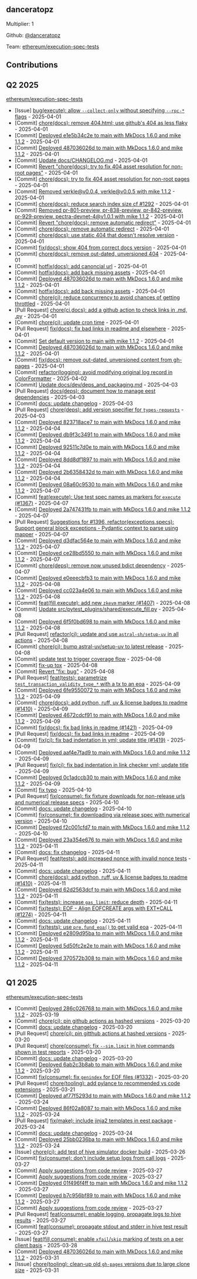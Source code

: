 
## danceratopz
Multiplier: 1

Github: [@danceratopz](https://github.com/danceratopz)

Team: [ethereum/execution-spec-tests](https://github.com/ethereum/execution-spec-tests)

## Contributions

## Q2 2025


[ethereum/execution-spec-tests](https://github.com/ethereum/execution-spec-tests)
* [Issue] [bug(execute): allow `--collect-only` without specifying `--rpc-*` flags](https://github.com/ethereum/execution-spec-tests/issues/1376) - 2025-04-01
* [Commit] [chore(docs): remove 404.html; use github's 404 as less flaky](https://github.com/ethereum/execution-spec-tests/commit/f59cde3b68db293d8e165c7c94c479584557fc66) - 2025-04-01
* [Commit] [Deployed e1e5b34c2e to main with MkDocs 1.6.0 and mike 1.1.2](https://github.com/ethereum/execution-spec-tests/commit/13c1a31221b4798a7872c12702b74d5144fb5af9) - 2025-04-01
* [Commit] [Deployed 487036026d to main with MkDocs 1.6.0 and mike 1.1.2](https://github.com/ethereum/execution-spec-tests/commit/a7776520f060474e8b1ca4522d91e0f88ec064ab) - 2025-04-01
* [Commit] [Update docs/CHANGELOG.md](https://github.com/ethereum/execution-spec-tests/commit/5f3a4d77d4fe29aeed79d1096e3e8cdd1ac604ef) - 2025-04-01
* [Commit] [Revert "chore(docs): try to fix 404 asset resolution for non-root pages"](https://github.com/ethereum/execution-spec-tests/commit/f564c4d246fd8788a0039600c20132f57659bcb7) - 2025-04-01
* [Commit] [chore(docs): try to fix 404 asset resolution for non-root pages](https://github.com/ethereum/execution-spec-tests/commit/e83cdd7d0052a113c2e7e2c0e8f0080e38ee4782) - 2025-04-01
* [Commit] [Removed verkle@v0.0.4, verkle@v0.0.5 with mike 1.1.2](https://github.com/ethereum/execution-spec-tests/commit/96ebcdb47e9d044106b2229fcb37bc91be479ac9) - 2025-04-01
* [Commit] [chore(docs): reduce search index size cf #1292](https://github.com/ethereum/execution-spec-tests/commit/be9cf293f0f1e5346116ed7cdcdc9a562dbda0f4) - 2025-04-01
* [Commit] [Removed pr-801-preview, pr-838-preview, pr-842-preview, pr-929-preview, pectra-devnet-4@v1.0.1 with mike 1.1.2](https://github.com/ethereum/execution-spec-tests/commit/9a3135524b1b4ff7d7d8274ae849a832ea0a5698) - 2025-04-01
* [Commit] [Revert "chore(docs): remove automatic redirect"](https://github.com/ethereum/execution-spec-tests/commit/21fab86af58d7c0be79ac2df4bfe03bce9d71964) - 2025-04-01
* [Commit] [chore(docs): remove automatic redirect](https://github.com/ethereum/execution-spec-tests/commit/0c0324b254deab594490015ace60c275fce6ce1c) - 2025-04-01
* [Commit] [chore(docs): use static 404 that doesn't resolve version](https://github.com/ethereum/execution-spec-tests/commit/274e831f116256e2a1494d30df90b6746c32c607) - 2025-04-01
* [Commit] [fix(docs): show 404 from correct docs version](https://github.com/ethereum/execution-spec-tests/commit/faae13e95d187348421d3a79de03b88bd19f310c) - 2025-04-01
* [Commit] [chore(docs): remove out-dated, unversioned 404](https://github.com/ethereum/execution-spec-tests/commit/afe59806371c4ed6b66b6ab48d356a3e570ded66) - 2025-04-01
* [Commit] [hotfix(docs): add canoncial url](https://github.com/ethereum/execution-spec-tests/commit/3105e616f52107f67f1a161566832248463eb956) - 2025-04-01
* [Commit] [hotfix(docs): add back missing assets](https://github.com/ethereum/execution-spec-tests/commit/735174723885ac25654f947b481355ff6b2aecea) - 2025-04-01
* [Commit] [Deployed 487036026d to main with MkDocs 1.6.0 and mike 1.1.2](https://github.com/ethereum/execution-spec-tests/commit/2697409192f1e785ac58c91a98af8d960582998a) - 2025-04-01
* [Commit] [hotfix(docs): add back missing assets](https://github.com/ethereum/execution-spec-tests/commit/e448c5302fae9b608e0073794fdaa8807f8222d2) - 2025-04-01
* [Commit] [chore(ci): reduce concurrency to avoid chances of getting throttled](https://github.com/ethereum/execution-spec-tests/commit/c270ecad276c3b08e48da724d39b3cd6c937d805) - 2025-04-01
* [Pull Request] [chore(ci,docs): add a github action to check links in .md, .py](https://github.com/ethereum/execution-spec-tests/pull/1375) - 2025-04-01
* [Commit] [chore(ci): update cron time](https://github.com/ethereum/execution-spec-tests/commit/e03213badd1af7578bdef0ce1915a6d713834fa0) - 2025-04-01
* [Pull Request] [fix(docs): fix bad links in readme and elsewhere](https://github.com/ethereum/execution-spec-tests/pull/1374) - 2025-04-01
* [Commit] [Set default version to main with mike 1.1.2](https://github.com/ethereum/execution-spec-tests/commit/d580c19502864f4311674403a4bb724297c3aa30) - 2025-04-01
* [Commit] [Deployed 487036026d to main with MkDocs 1.6.0 and mike 1.1.2](https://github.com/ethereum/execution-spec-tests/commit/0eefa1ff638e06326ff1de7a373fc4adc2c9453c) - 2025-04-01
* [Commit] [fix(docs): remove out-dated, unversioned content from gh-pages](https://github.com/ethereum/execution-spec-tests/commit/1141a08e97d3be95b1da03f95fe482da7dd1d5c1) - 2025-04-01
* [Commit] [refactor(logging): avoid modifying original log record in ColorFormatter](https://github.com/ethereum/execution-spec-tests/commit/22329e9c6fe9118f20d5da393a4dae6f346f6444) - 2025-04-02
* [Commit] [Update docs/dev/deps_and_packaging.md](https://github.com/ethereum/execution-spec-tests/commit/46d85ac829b818df08d7f02fdec2e3d0fcb1a42b) - 2025-04-03
* [Pull Request] [docs(deps): document how to manage eest dependencies](https://github.com/ethereum/execution-spec-tests/pull/1388) - 2025-04-03
* [Commit] [docs: update changelog](https://github.com/ethereum/execution-spec-tests/commit/a493f2d44e0941ab4b380a1a75fa97c10d439adf) - 2025-04-03
* [Pull Request] [chore(deps): add version specifier for `types-requests`](https://github.com/ethereum/execution-spec-tests/pull/1387) - 2025-04-03
* [Commit] [Deployed 823718ace7 to main with MkDocs 1.6.0 and mike 1.1.2](https://github.com/ethereum/execution-spec-tests/commit/87722c2af8fdd545c48787671bf5044c7458abd6) - 2025-04-04
* [Commit] [Deployed db9f3c3491 to main with MkDocs 1.6.0 and mike 1.1.2](https://github.com/ethereum/execution-spec-tests/commit/8a0c9b9b527a88a35dd28d595ed2470f4de3be8e) - 2025-04-04
* [Commit] [Deployed 92511c7d0e to main with MkDocs 1.6.0 and mike 1.1.2](https://github.com/ethereum/execution-spec-tests/commit/a12596e81efbc552f8b5db77cc8c8966fd794117) - 2025-04-04
* [Commit] [Deployed 8dd8df1897 to main with MkDocs 1.6.0 and mike 1.1.2](https://github.com/ethereum/execution-spec-tests/commit/9c2023e4faec013509f60922abf5152d2d80e64f) - 2025-04-04
* [Commit] [Deployed 2b6358432d to main with MkDocs 1.6.0 and mike 1.1.2](https://github.com/ethereum/execution-spec-tests/commit/2409952d853cf8bea491fe427e6d0600891abbb6) - 2025-04-04
* [Commit] [Deployed 08a60c9530 to main with MkDocs 1.6.0 and mike 1.1.2](https://github.com/ethereum/execution-spec-tests/commit/59e0291e24329d0138ac2a5f24ef934379195d81) - 2025-04-07
* [Commit] [feat(execute): Use test spec names as markers for `execute` (#1367)](https://github.com/ethereum/execution-spec-tests/commit/7af6c713382a404a9539a87af4e6841a4b3be81f) - 2025-04-07
* [Commit] [Deployed 2a747431fb to main with MkDocs 1.6.0 and mike 1.1.2](https://github.com/ethereum/execution-spec-tests/commit/df064a5a25c2f9069b2a7a62f99cc43a6f2f1347) - 2025-04-07
* [Pull Request] [Suggestions for #1396, refactor(exceptions,specs): Support general block exceptions - Pydantic context to parse using mapper](https://github.com/ethereum/execution-spec-tests/pull/1404) - 2025-04-07
* [Commit] [Deployed d3dfac564e to main with MkDocs 1.6.0 and mike 1.1.2](https://github.com/ethereum/execution-spec-tests/commit/65e712c36c93016e65bb16a39d3d9cb3e2866195) - 2025-04-07
* [Commit] [Deployed ce28bd5550 to main with MkDocs 1.6.0 and mike 1.1.2](https://github.com/ethereum/execution-spec-tests/commit/00a0f40485404679c24da98a8c531fab14e6b5bd) - 2025-04-07
* [Commit] [chore(deps): remove now unused bdict dependency](https://github.com/ethereum/execution-spec-tests/commit/aefd37b447376ddfb2255b447072e6ac1bb79976) - 2025-04-07
* [Commit] [Deployed e0eeecbfb3 to main with MkDocs 1.6.0 and mike 1.1.2](https://github.com/ethereum/execution-spec-tests/commit/211edcd745419c9bbe7ec8d82b66bbfea36a2992) - 2025-04-08
* [Commit] [Deployed cc023a4e06 to main with MkDocs 1.6.0 and mike 1.1.2](https://github.com/ethereum/execution-spec-tests/commit/ae6c2cf3ec8e2025db4bc4b085d80b3ab48b1953) - 2025-04-08
* [Commit] [feat(fill,execute): add new `zkevm` marker (#1407)](https://github.com/ethereum/execution-spec-tests/commit/cc023a4e0625dddbde3e5cbe756889d2ec36ed97) - 2025-04-08
* [Commit] [Update src/pytest_plugins/shared/execute_fill.py](https://github.com/ethereum/execution-spec-tests/commit/febe780a589eb6b9df6c757e707aada35a6e61e1) - 2025-04-08
* [Commit] [Deployed 6f5f0bd698 to main with MkDocs 1.6.0 and mike 1.1.2](https://github.com/ethereum/execution-spec-tests/commit/43b734cca56fcdfbe99aea308787d3e81fe6925d) - 2025-04-08
* [Pull Request] [refactor(ci): update and use `astral-sh/setup-uv` in all actions](https://github.com/ethereum/execution-spec-tests/pull/1409) - 2025-04-08
* [Commit] [chore(ci): bump astral-uv/setup-uv to latest release](https://github.com/ethereum/execution-spec-tests/commit/20c93b7164f29c3dc416e44a40fbdabe63d485f6) - 2025-04-08
* [Commit] [update test to trigger coverage flow](https://github.com/ethereum/execution-spec-tests/commit/489b56d9b57581cb2e9ec2f1d0cd3a90b5fab636) - 2025-04-08
* [Commit] [fix-up tox](https://github.com/ethereum/execution-spec-tests/commit/adbd4844fd69568daf247a1a64c4d07453c60c9a) - 2025-04-08
* [Commit] [Revert "fix: bug"](https://github.com/ethereum/execution-spec-tests/commit/2fec10d1d58c4a71159b7a1358179f1911e9ce8a) - 2025-04-08
* [Pull Request] [feat(tests): parametrize `test_transaction_validity_type_*` with a tx to an eoa](https://github.com/ethereum/execution-spec-tests/pull/1422) - 2025-04-09
* [Commit] [Deployed 6fe9550072 to main with MkDocs 1.6.0 and mike 1.1.2](https://github.com/ethereum/execution-spec-tests/commit/b4b6e3f5994b811429af5b5dbcd42187166c3f0a) - 2025-04-09
* [Commit] [chore(docs): add python, ruff, uv & license badges to readme (#1410)](https://github.com/ethereum/execution-spec-tests/commit/6fe95500724462236a219fdbf5d44f78d8859b70) - 2025-04-09
* [Commit] [Deployed 4672cdcf91 to main with MkDocs 1.6.0 and mike 1.1.2](https://github.com/ethereum/execution-spec-tests/commit/04a7696c0415c61c8db65d7d5f83d5dcae7f1254) - 2025-04-09
* [Commit] [fix(docs): fix bad links in readme (#1421)](https://github.com/ethereum/execution-spec-tests/commit/4672cdcf91097799dba73ca5290f152a7c14d020) - 2025-04-09
* [Pull Request] [fix(docs): fix bad links in readme](https://github.com/ethereum/execution-spec-tests/pull/1421) - 2025-04-09
* [Commit] [fix(ci): fix bad indentation in yml; update title (#1419)](https://github.com/ethereum/execution-spec-tests/commit/aaf4e7fad978201f0c2458d29d17c79d9e1238cb) - 2025-04-09
* [Commit] [Deployed aaf4e7fad9 to main with MkDocs 1.6.0 and mike 1.1.2](https://github.com/ethereum/execution-spec-tests/commit/702e513d0af3ff46e525a39c6134e0be31b62c92) - 2025-04-09
* [Pull Request] [fix(ci): fix bad indentation in link checker yml; update title](https://github.com/ethereum/execution-spec-tests/pull/1419) - 2025-04-09
* [Commit] [Deployed 0c1adccb30 to main with MkDocs 1.6.0 and mike 1.1.2](https://github.com/ethereum/execution-spec-tests/commit/2cc23f244dd34e0ce1edc2063386aab6e7151506) - 2025-04-09
* [Commit] [fix typo](https://github.com/ethereum/execution-spec-tests/commit/a9f54857ecef9f9f0d40c058117b734980194c9c) - 2025-04-10
* [Pull Request] [fix(consume): fix fixture downloads for non-release urls and numerical release specs](https://github.com/ethereum/execution-spec-tests/pull/1437) - 2025-04-10
* [Commit] [docs: update changelog](https://github.com/ethereum/execution-spec-tests/commit/6d42beba938fec344bddb42f9b068f6e9f8d7c32) - 2025-04-10
* [Commit] [fix(consume): fix downloading via release spec with numerical version](https://github.com/ethereum/execution-spec-tests/commit/01bc4a7d7e5a16cdbf267bebc93f38dfbc7fe1bc) - 2025-04-10
* [Commit] [Deployed f2c001cfd7 to main with MkDocs 1.6.0 and mike 1.1.2](https://github.com/ethereum/execution-spec-tests/commit/1fec1a6d7dbb16b517280e9a051fd09b05b16dad) - 2025-04-10
* [Commit] [Deployed 23a354e676 to main with MkDocs 1.6.0 and mike 1.1.2](https://github.com/ethereum/execution-spec-tests/commit/33b0de787c1c926eafdaaf47748b4fc5b7ba727b) - 2025-04-11
* [Commit] [docs: fix changelog](https://github.com/ethereum/execution-spec-tests/commit/c8811b73c8f1cd711915615b9d42557499e1e9dd) - 2025-04-11
* [Pull Request] [feat(tests): add increased nonce with invalid nonce tests](https://github.com/ethereum/execution-spec-tests/pull/1441) - 2025-04-11
* [Commit] [docs: update changelog](https://github.com/ethereum/execution-spec-tests/commit/eb815db651b9c47b1a7f59b2ab3a6a1b330f7494) - 2025-04-11
* [Commit] [chore(docs): add python, ruff, uv & license badges to readme (#1410)](https://github.com/ethereum/execution-spec-tests/commit/6fe95500724462236a219fdbf5d44f78d8859b70) - 2025-04-11
* [Commit] [Deployed 62d2563dcf to main with MkDocs 1.6.0 and mike 1.1.2](https://github.com/ethereum/execution-spec-tests/commit/0532a8c433067c4182206ac5158b9083b42591e2) - 2025-04-11
* [Commit] [fix(tests): increase `gas_limit`; reduce depth](https://github.com/ethereum/execution-spec-tests/commit/0243fba58441ab17481db193b9830be445fa4400) - 2025-04-11
* [Commit] [fix(tests): EOF - Align EOFCREATE args with EXT*CALL (#1274)](https://github.com/ethereum/execution-spec-tests/commit/e0eeecbfb3cb96e7fffa2d8f9266422a5ac5ba45) - 2025-04-11
* [Commit] [docs: update changelog](https://github.com/ethereum/execution-spec-tests/commit/4e005b7b6232c20781021e06679aac18a41b9645) - 2025-04-11
* [Commit] [fix(tests): use `pre.fund_eoa()` to get valid eoa](https://github.com/ethereum/execution-spec-tests/commit/4d3f4548dba1083b4e24c4897fd056ede9c92996) - 2025-04-11
* [Commit] [Deployed e2809d95ba to main with MkDocs 1.6.0 and mike 1.1.2](https://github.com/ethereum/execution-spec-tests/commit/d1605545cce3739e174fcee22a3f8d2af86f53c4) - 2025-04-11
* [Commit] [Deployed 5d50fc2e2e to main with MkDocs 1.6.0 and mike 1.1.2](https://github.com/ethereum/execution-spec-tests/commit/0d2e6e20aba9e36d87b5a443fa25d9b4ee60decf) - 2025-04-11
* [Commit] [Deployed 370572b308 to main with MkDocs 1.6.0 and mike 1.1.2](https://github.com/ethereum/execution-spec-tests/commit/1dbe29120854bf1336ce706c0726aeab2869d7c2) - 2025-04-11
## Q1 2025

[ethereum/execution-spec-tests](https://github.com/ethereum/execution-spec-tests)
* [Commit] [Deployed 286c026768 to main with MkDocs 1.6.0 and mike 1.1.2](https://github.com/ethereum/execution-spec-tests/commit/772c97734fc99b8214a00c09e8b162f229ff3fc4) - 2025-03-19
* [Commit] [chore(ci): pin github actions as hashed versions](https://github.com/ethereum/execution-spec-tests/commit/ebd82885fe2167931322bd5b1aea7b09dd83d6f6) - 2025-03-20
* [Commit] [docs: update changelog](https://github.com/ethereum/execution-spec-tests/commit/c7aac2332829e9b88d842b1528156720350e7478) - 2025-03-20
* [Pull Request] [chore(ci): pin gitthub actions at hashed versions](https://github.com/ethereum/execution-spec-tests/pull/1334) - 2025-03-20
* [Pull Request] [chore(consume): fix `--sim.limit` in hive commands shown in test reports](https://github.com/ethereum/execution-spec-tests/pull/1333) - 2025-03-20
* [Commit] [docs: update changelog](https://github.com/ethereum/execution-spec-tests/commit/14ba1a2359634314210ed5f165b9ae06177957b1) - 2025-03-20
* [Commit] [Deployed 6ab2c3b8ab to main with MkDocs 1.6.0 and mike 1.1.2](https://github.com/ethereum/execution-spec-tests/commit/060ddd438edeb5c863fa23cac9564a51e38eebe3) - 2025-03-20
* [Commit] [fix(consume): fix `genindex` for EOF files (#1332)](https://github.com/ethereum/execution-spec-tests/commit/6ab2c3b8ab28f550ab055b436bd5281d1d75c877) - 2025-03-20
* [Pull Request] [chore(tooling): add pylance to recommended vs code extensions](https://github.com/ethereum/execution-spec-tests/pull/1338) - 2025-03-21
* [Commit] [Deployed af77f5293d to main with MkDocs 1.6.0 and mike 1.1.2](https://github.com/ethereum/execution-spec-tests/commit/335fc8ceb13e2455db9a6cd0d564738bdae535d7) - 2025-03-24
* [Commit] [Deployed 86f02a8087 to main with MkDocs 1.6.0 and mike 1.1.2](https://github.com/ethereum/execution-spec-tests/commit/74ddb9fc2aca03108eddd4f0b8eb73d633776ccf) - 2025-03-24
* [Pull Request] [fix(make): include jinja2 templates in eest package](https://github.com/ethereum/execution-spec-tests/pull/1342) - 2025-03-24
* [Commit] [docs: update changelog](https://github.com/ethereum/execution-spec-tests/commit/839d804a3c5f604fe4d226fab30d8e574d9051f7) - 2025-03-24
* [Commit] [Deployed 25bb0236ba to main with MkDocs 1.6.0 and mike 1.1.2](https://github.com/ethereum/execution-spec-tests/commit/d752e9bacdf76d890e1be1efc9139ff29f096065) - 2025-03-24
* [Issue] [chore(ci): add test of hive simulator docker build](https://github.com/ethereum/execution-spec-tests/issues/1354) - 2025-03-26
* [Commit] [fix(consume): don't include setup logs from call logs](https://github.com/ethereum/execution-spec-tests/commit/4e58741a1d701f2e4b5cd1023d8f668b244e6a20) - 2025-03-27
* [Commit] [Apply suggestions from code review](https://github.com/ethereum/execution-spec-tests/commit/6b53b3cce10366f748b8c06b7f46bd269bfbcfe6) - 2025-03-27
* [Commit] [Apply suggestions from code review](https://github.com/ethereum/execution-spec-tests/commit/1f8cda2c68400eb20bdddd28aa40b447eefce4a3) - 2025-03-27
* [Commit] [Deployed 01f496f4ff to main with MkDocs 1.6.0 and mike 1.1.2](https://github.com/ethereum/execution-spec-tests/commit/7d9bba7dc907b2856e60bc42b61e40eebbd31259) - 2025-03-27
* [Commit] [Deployed b7c956bf89 to main with MkDocs 1.6.0 and mike 1.1.2](https://github.com/ethereum/execution-spec-tests/commit/754bdcd4e9b78216c9f3e60d08af75d306e0ef05) - 2025-03-27
* [Commit] [Apply suggestions from code review](https://github.com/ethereum/execution-spec-tests/commit/cdf21f66e9f19c6f478b6ea16c8e2c9d10d7077e) - 2025-03-27
* [Pull Request] [feat(consume): enable logging, propagate logs to hive results](https://github.com/ethereum/execution-spec-tests/pull/1361) - 2025-03-27
* [Commit] [feat(consume): propagate stdout and stderr in hive test result](https://github.com/ethereum/execution-spec-tests/commit/00b37a07fae1867a99352d00fd894272229915f5) - 2025-03-27
* [Issue] [feat(fill,consume): enable `xfail`/`skip` marking of tests on a per client basis](https://github.com/ethereum/execution-spec-tests/issues/1363) - 2025-03-28
* [Commit] [Deployed 487036026d to main with MkDocs 1.6.0 and mike 1.1.2](https://github.com/ethereum/execution-spec-tests/commit/05335ae376272b5558a460cd7f780fc9e19b555b) - 2025-03-31
* [Issue] [chore(tooling): clean-up old `gh-pages` versions due to large clone size](https://github.com/ethereum/execution-spec-tests/issues/1369) - 2025-03-31
